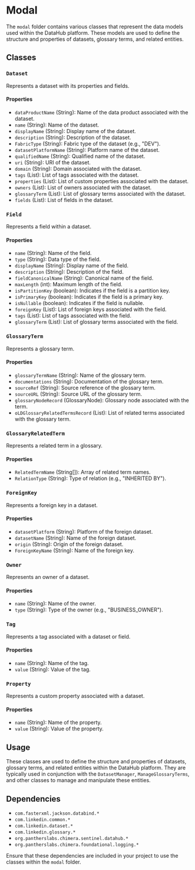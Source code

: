 # Modal

The `modal` folder contains various classes that represent the data models used within the DataHub platform. These models are used to define the structure and properties of datasets, glossary terms, and related entities.

## Classes

### `Dataset`

Represents a dataset with its properties and fields.

#### Properties

- `dataProductName` (String): Name of the data product associated with the dataset.
- `name` (String): Name of the dataset.
- `displayName` (String): Display name of the dataset.
- `description` (String): Description of the dataset.
- `FabricType` (String): Fabric type of the dataset (e.g., "DEV").
- `datasetPlatformName` (String): Platform name of the dataset.
- `qualifiedName` (String): Qualified name of the dataset.
- `uri` (String): URI of the dataset.
- `domain` (String): Domain associated with the dataset.
- `tags` (List<Tag>): List of tags associated with the dataset.
- `properties` (List<Property>): List of custom properties associated with the dataset.
- `owners` (List<Owner>): List of owners associated with the dataset.
- `glossaryTerm` (List<GlossaryTerm>): List of glossary terms associated with the dataset.
- `fields` (List<Field>): List of fields in the dataset.

### `Field`

Represents a field within a dataset.

#### Properties

- `name` (String): Name of the field.
- `type` (String): Data type of the field.
- `displayName` (String): Display name of the field.
- `description` (String): Description of the field.
- `fieldCanonicalName` (String): Canonical name of the field.
- `maxLength` (int): Maximum length of the field.
- `isPartitionKey` (boolean): Indicates if the field is a partition key.
- `isPrimaryKey` (boolean): Indicates if the field is a primary key.
- `isNullable` (boolean): Indicates if the field is nullable.
- `foreignKey` (List<ForeignKey>): List of foreign keys associated with the field.
- `tags` (List<Tag>): List of tags associated with the field.
- `glossaryTerm` (List<GlossaryTerm>): List of glossary terms associated with the field.

### `GlossaryTerm`

Represents a glossary term.

#### Properties

- `glossaryTermName` (String): Name of the glossary term.
- `documentations` (String): Documentation of the glossary term.
- `sourceRef` (String): Source reference of the glossary term.
- `sourceURL` (String): Source URL of the glossary term.
- `glossaryNodeRecord` (GlossaryNode): Glossary node associated with the term.
- `oLDGlossaryRelatedTermsRecord` (List<GlossaryRelatedTerm>): List of related terms associated with the glossary term.

### `GlossaryRelatedTerm`

Represents a related term in a glossary.

#### Properties

- `RelatedTermName` (String[]): Array of related term names.
- `RelationType` (String): Type of relation (e.g., "INHERITED BY").

### `ForeignKey`

Represents a foreign key in a dataset.

#### Properties

- `datasetPlatform` (String): Platform of the foreign dataset.
- `datasetName` (String): Name of the foreign dataset.
- `origin` (String): Origin of the foreign dataset.
- `ForeignKeyName` (String): Name of the foreign key.

### `Owner`

Represents an owner of a dataset.

#### Properties

- `name` (String): Name of the owner.
- `type` (String): Type of the owner (e.g., "BUSINESS_OWNER").

### `Tag`

Represents a tag associated with a dataset or field.

#### Properties

- `name` (String): Name of the tag.
- `value` (String): Value of the tag.

### `Property`

Represents a custom property associated with a dataset.

#### Properties

- `name` (String): Name of the property.
- `value` (String): Value of the property.

## Usage

These classes are used to define the structure and properties of datasets, glossary terms, and related entities within the DataHub platform. They are typically used in conjunction with the `DatasetManager`, `ManageGlossaryTerms`, and other classes to manage and manipulate these entities.

## Dependencies

- `com.fasterxml.jackson.databind.*`
- `com.linkedin.common.*`
- `com.linkedin.dataset.*`
- `com.linkedin.glossary.*`
- `org.pantherslabs.chimera.sentinel.datahub.*`
- `org.pantherslabs.chimera.foundational.logging.*`

Ensure that these dependencies are included in your project to use the classes within the `modal` folder.